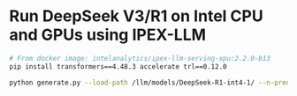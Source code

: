 # Run DeepSeek V3/R1 on Intel CPU and GPUs using IPEX-LLM

```bash
# From docker image: intelanalytics/ipex-llm-serving-xpu:2.2.0-b13
pip install transformers==4.48.3 accelerate trl==0.12.0

python generate.py --load-path /llm/models/DeepSeek-R1-int4-1/ --n-predict 128
```